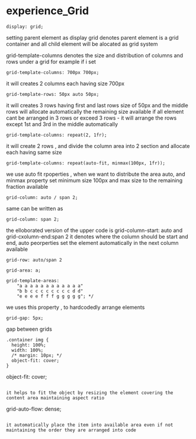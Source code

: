 ﻿# experience_Grid

 
```
display: grid;
```

setting parent element as display grid denotes parent element is a grid container and all child element will be alocated as grid system


grid-template-columns denotes the size and distribution of columns and rows under a grid
for example if i set 

```
grid-template-columns: 700px 700px;
```

it will creates 2 columns each having size 700px

```
grid-template-rows: 50px auto 50px;
```

it will creates 3 rows having first and last rows size of 50px 
and the middle rows will allocate automatically the remaining size available
if all element cant be arranged in 3 rows or exceed 3 rows - it will arrange the rows except 1st and 3rd in the middle automatically

```
grid-template-columns: repeat(2, 1fr);
```

it will create 2 rows , and divide the column area into 2 section and allocate each having same size 

```
grid-template-columns: repeat(auto-fit, minmax(100px, 1fr));
```
 
we use auto fit rpoperties , when we want to distribute the area auto, and minmax property set minimum size 100px and max size to the remaining fraction available

```
grid-column: auto / span 2;
```

same can be written as 

```
grid-column: span 2;
```

the elloborated version of the upper code is grid-column-start: auto and grid-cxolumn-end:span 2
it denotes where the column should be start and end, auto peorperties set the element automatically in the next column available 

```
grid-row: auto/span 2
```


```
grid-area: a;
```   
```
grid-template-areas:
    "a a a a a a a a a a a a"
    "b b c c c c c c c c d d"
    "e e e e f f f g g g g g"; */
```
   we uses this property , to hardcodedly arrange elements


```
grid-gap: 5px;
```

 gap between grids


```
.container img {
  height: 100%;
  width: 100%;
  /* margin: 10px; */
  object-fit: cover;
}

```
object-fit: cover;
```

it helps to fit the object by resizing the element covering the content area maintaining aspect ratio

```
grid-auto-flow: dense;
```

it automatically place the item into available area even if not maintaining the order they are arranged into code
 

